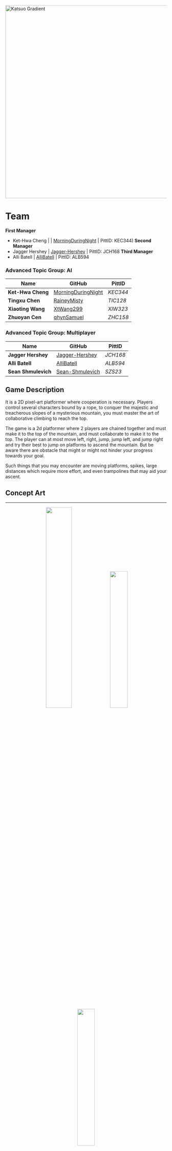 <img src="https://shmul.dev/assets/katsuo.svg" width="600" alt="Katsuo Gradient" />

# Team
**First Manager**  
- Ket-Hwa Cheng | | [MorningDuringNight](https://github.com/MorningDuringNight) | PittID: KEC344)
**Second Manager**  
- Jagger Hershey | [Jagger-Hershey](https://github.com/Jagger-Hershey) | PittID: JCH168
**Third Manager**  
- Alli Batell | [AlliBatell](https://github.com/AlliBatell) | PittID: ALB594

### Advanced Topic Group: AI
| Name              | GitHub                                                      | PittID   |
| ----------------- | ----------------------------------------------------------- | -------- |
| **Ket-Hwa Cheng** | [MorningDuringNight](https://github.com/MorningDuringNight) | *KEC344* |
| **Tingxu Chen**   | [RaineyMisty](https://github.com/RaineyMisty)               | *TIC128* |
| **Xiaoting Wang** | [XtWang299](https://github.com/XtWang299)                   | *XIW323* |
| **Zhuoyan Cen**   | [qhynSamuel](https://github.com/qhynSamuel)                 | *ZHC158* |

### Advanced Topic Group: Multiplayer
| Name                | GitHub                                                | PittID   |
| ------------------- | ----------------------------------------------------- | -------- |
| **Jagger Hershey**  | [Jagger-Hershey](https://github.com/Jagger-Hershey)   | *JCH168* |
| **Alli Batell**     | [AlliBatell](https://github.com/AlliBatell)           | *ALB594* |
| **Sean Shmulevich** | [Sean-Shmulevich](https://github.com/Sean-Shmulevich) | *SZS23*  |

## Game Description
It is a 2D pixel-art platformer where cooperation is necessary. Players control several characters bound by a rope, to conquer the majestic and treacherous slopes of a mysterious mountain, you must master the art of collaborative climbing to reach the top.

The game is a 2d platformer where 2 players are chained together and must make it to the top of the mountain, and must collaborate to make it to the top. The player can at most move left, right, jump, jump left, and jump right and try their best to jump on platforms to ascend the mountain. But be aware there are obstacle that might or might not hinder your progress towards your goal.

Such things that you may encounter are moving platforms, spikes, large distances which require more effort, and even trampolines that may aid your ascent. 

## Concept Art 
---
<p align="center">
  <img src="https://github.com/user-attachments/assets/37e76089-c64b-4bda-ba48-b0f3b335bc07" width="40%" />
  <img src="https://github.com/user-attachments/assets/3d582d10-5948-4b25-a33e-1673e10fc0c4" width="33%" />
  <img src="https://github.com/user-attachments/assets/06c7c7c6-2263-4f06-9ee6-7f125cee44ec" width="33%" />
</p>

## Advanced Topics

### Ai
main implementation: AI created should be a Q learning model focused as a cooperative player for platforming, using a behavior tree to solve jumping. We are using a Q learning model since it is a state based learning algorithm which we can trim branches that do not meet specifications. How we will reward the AI is by adding coins to the map as both a reward to the players and a reward for the bot. These coins are completely optional otherwise. 

Q type learning while slow can provide a rather comprehensive learning algorithm option with it's use as 2 players, thereby allowing the AI to learn independently and treat the other AI as just background variables.

### Multiplayer
- **Client server model**
	- server should have the same codebase which would be running / simulating the game. 
	- information that will be sent should be player positions, and getting that information flowing for communication between the clients and the server. The server should communicate with client to give other player position and be able to display on the screens where the other player has been moved.
- **Lag compensation**
	- packet loss can disrupt synchronization between client and server. Our strategy depends on the duration of loss:
		- **Short (<200ms)** – Prediction: Client predicts movement/actions locally, server later corrects small errors. Keeps gameplay responsive.
		- **Long (>1s)** – Resync or Timeout: Prediction fails, client is disconnected/ghosted until stable.

## Midterm Goals

- [ ] **Ai**
  AI can move character it controls left, right, up, jump right, left jump. Meaning that at least the implementation for AI to interact with an environment is plausible and that while the decision tree itself may not be functional, it means that it can interact with the game world without learning yet.
- [ ] **Multiplayer**  
  Connect to a host client and both client and server can send and receive packages on both ends.
- [ ] **Maps**  
  1st map platforms, moving platform, sidewall collision. Players can land on or hit the side of each of these objects and it should have hit detection such that players will not go through these objects these will be 2 vertical screens, defined as being unable to see anything from the previous screen.
- [ ] **Rope Implementation**  
  - Rope physics slack, The rope implementation displays similar real world rope physics in terms of visual aesthetics, meaning the rope will be tight when farther away and grow loose when near.  
  - Rope prevents players from moving a set distance apart from each other, this is based off the character position relative to each other.
- [ ] **Camera Movement**  
  A 2d camera that shows the general location of where characters on the screen and tracks as they move up and down on the screen, in a general location. There is no Left and right tracking.
- [ ] **Player Movement** 
  Jump left, right, up, moving left and right from farther distances will have added momentum for greater velocity if direction has been constant.

## Final Goals

- [ ] **AI**  
  Two AI can play together and are able to be maneuver to at least 1 platforms from the ground on their own proving partial training - 5%
- [ ] **AI**  
  Two AI can play together and are able to be maneuver to at least 2 platforms from the ground on their own proving partial training - 7%
- [ ] **AI**  
  Two AI can play together and are able to be maneuver to at least 3 platforms from the ground on their own proving partial training - 8%
- [ ] **Multiplayer**  
  At least 2 players can connect to the game and be able to play together, with the ability to coordinate with the other outloud and complete the map. - 20%
- [ ] **Completed Map**  
  With moving platforms, hazards (spikes or trampoline) and standard platforms until reaching the top of the map. Spike implementation will cause instant game over, trampoline will give a jump boost to the player upon contact with the trampoline, and standard platforms are standing grounds. - 10%
- [ ] **Completed Map**  
  The amount of these platforms with or without any hazards will be 30 platforms. - 5%
- [ ] **Movement**  
  Able to jump and walk on platforms - 5%
- [ ] **Movement**  
  Jump off the other player character - 5%
- [ ] **Movement**  
  Wall jump once off walls - 5%
- [ ] **One Time Ability**  
  The players each get one time ability to put down a platform next to a wall which they can stand on. This platform exists for 10 real life seconds and will disappear once time has elapsed. - 5%
- [ ] **Finish**  
  Players finishing the first map achieve a completion screen - 5%

## Stretch Goals

- [ ] **Leaderboard**  
  We will have a leaderboard that saves the top 10 ten highest scores a player has scored, as well as if they achieved the score with ai or a different player. Allowing for a quick refrence for highest point climbed to.
- [ ] **Enemy**  
  We will have an enemy that starts from the top of the screen and falls straight down, targeting to hit player, these enemies will track where player characters are located and fall directly down like a Thamp from Mario, but not come back up.
